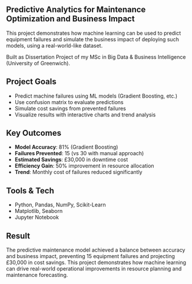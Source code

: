 ##  Predictive Analytics for Maintenance Optimization and Business Impact
This project demonstrates how machine learning can be used to predict equipment failures and simulate the business impact of deploying such models, using a real-world-like dataset.

Built as Dissertation Project of my MSc in Big Data & Business Intelligence (University of Greenwich).

##  Project Goals
- Predict machine failures using ML models (Gradient Boosting, etc.)
- Use confusion matrix to evaluate predictions
- Simulate cost savings from prevented failures
- Visualize results with interactive charts and trend analysis

##  Key Outcomes
- **Model Accuracy**: 81% (Gradient Boosting)
- **Failures Prevented**: 15 (vs 30 with manual approach)
- **Estimated Savings**: £30,000 in downtime cost
- **Efficiency Gain**: 50% improvement in resource allocation
- **Trend**: Monthly cost of failures reduced significantly

##  Tools & Tech
- Python, Pandas, NumPy, Scikit-Learn
- Matplotlib, Seaborn
- Jupyter Notebook

##  Result
The predictive maintenance model achieved a balance between accuracy and business impact, preventing 15 equipment failures and projecting £30,000 in cost savings. This project demonstrates how machine learning can drive real-world operational improvements in resource planning and maintenance forecasting.
